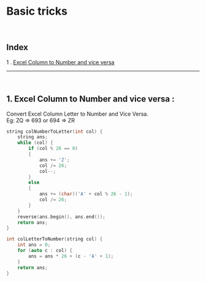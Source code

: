 # Basic tricks

<br>

## Index

1 . [Excel Column to Number and vice versa](#excel-column-to-number-and-vice-versa)

---

<br>

## 1. Excel Column to Number and vice versa :

Convert Excel Column Letter to Number and Vice Versa. <br>
Eg: ZQ => 693 or 694 => ZR

```cpp
string colNumberToLetter(int col) {
    string ans;
    while (col) {
        if (col % 26 == 0)
        {
            ans += 'Z';
            col /= 26;
            col--;
        }
        else
        {
            ans += (char)('A' + col % 26 - 1);
            col /= 26;
        }
    }
    reverse(ans.begin(), ans.end());
    return ans;
}

int colLetterToNumber(string col) {
    int ans = 0;
    for (auto c : col) {
        ans = ans * 26 + (c - 'A' + 1);
    }
    return ans;
}

```
